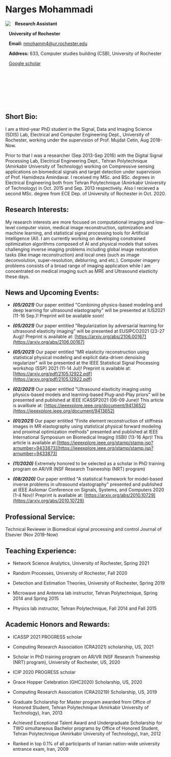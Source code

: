 # Narges Mohammadi

<img align="left" src="https://user-images.githubusercontent.com/61758751/99092840-b284af80-259f-11eb-8678-a2561ac94e8c.JPG"/>

  &ensp; **Research Assistant**

  &ensp; **University of Rochester**

  &ensp; **Email:** nmohamm4@ur.rochester.edu

  &ensp; **Address:** 633, Computer studies building (CSB), University of Rochester
  
  &ensp; [Google scholar](https://scholar.google.com/citations?user=LFgb6E0AAAAJ&hl=en)
  

  <!--- &ensp; [CV](https://rochester.box.com/s/chw7gz9sx5xpwiuhqwv0hvcu4z30nte7)-->


<br/><br/><br/><br/><br/><br/>
## Short Bio:
I am a third-year PhD student in the Signal, Data and Imaging Science (SDIS) Lab, Electrical and Computer Engineering Dept., University of Rochester, working under the supervision of Prof. Mujdat Cetin, Aug 2018-Now.

Prior to that I was a researcher (Sep 2013-Sep 2016) with the Digital Signal Processing Lab, Electrical Engineering Dept., Tehran Polytechnique (Amirkabir University of Technology) working on Compressive sensing applications on biomedical signals and target detection under supervision of Prof. Hamidreza Amindavar. I received my MSc. and BSc. degrees in Electrical Engineering both from Tehran Polytechnique (Amirkabir University of Technology) in Oct. 2015 and Sep. 2013 respectively. Also I recieved a second MSc. degree from ECE Dep. of University of Rochester in Oct. 2020.
## Research Interests:
My research interests are more focused on computational imaging and low-level computer vision, medical image reconstruction, optimization and machine learning, and statistical signal processing tools for Artificial Intelligence (AI). I am currently working on developing constrained optimization algorithms composed of AI and physical models that solves challenging inverse imaging problems including global image restoration tasks (like image reconstruction) and local ones (such as image deconvolution, super-resolution, deblurring, and etc.). Computer imagery problems consists of a broad range of imaging application while I am concentrated on medical imaging such as MRE and Ultrasound elasticity these days. 

## News and Upcoming Events:

- _**(05/2021)**_ Our paper entitled "Combining physics-based modeling and deep learning for ultrasound elastography" will be presented at IUS2021 (11-16 Sep.)! Preprint will be available soon!

- _**(05/2021)**_ Our paper entitled "Regularization by adversarial learning for ultrasound elasticity imaging" will be presented at EUSIPCO2021 (23-27 Aug)! Preprint is available at: [https://arxiv.org/abs/2106.00167](https://arxiv.org/abs/2106.00167)

- _**(05/2021)**_ Our paper entitled "MR elasticity reconstruction using statistical physical modeling and explicit data-driven denoising regularizer" will be presented at the IEEE Statistical Signal Processing workshop (SSP) 2021 (11-14 Jul)! Preprint is available at: [https://arxiv.org/pdf/2105.12922.pdf](https://arxiv.org/pdf/2105.12922.pdf)
 
- _**(02/2021)**_ Our paper entitled "Ultrasound elasticity imaging using physics-based models and learning-based Plug-and-Play priors" will be presented and published at IEEE ICASSP2021 (06-09 June)! This article is availbale at: [https://ieeexplore.ieee.org/document/9413652](https://ieeexplore.ieee.org/document/9413652)

- _**(01/2021)**_ Our paper entitled "Finite element reconstruction of stiffness images in MR elastography using statistical physical forward modeling and proximal optimization methods" presented and published at IEEE International Symposium on Biomedical Imaging (ISBI) (13-16 Apr)! This article is available at:[https://ieeexplore.ieee.org/stamp/stamp.jsp?arnumber=9433873](https://ieeexplore.ieee.org/stamp/stamp.jsp?arnumber=9433873)

- _**(11/2020)**_ Extremely honored to be selected as a scholar in PhD training program on AR/VR (NSF Research Traineeship (NRT) program)

- _**(08/2020)**_ Our paper entitled "A statistical framework for model-based inverse problems in ultrasound elastography" presented and published at IEEE Asilomar Conference on Signals, Systems, and Computers 2020 (1-4 Nov)! Preprint is available at: [https://arxiv.org/abs/2010.10729](https://arxiv.org/abs/2010.10729)

## Professional Service: 
Technical Reviewer in Biomedical signal processing and control Journal of Elsevier (Nov 2019-Now)
## Teaching Experience: 
- Network Science Analytics, University of Rochester, Spring 2021

- Random Processes, University of Rochester, Fall 2020

- Detection and Estimation Theories, University of Rochester, Spring 2019

- Microwave and Antenna lab instructor, Tehran Polytechnique, Spring 2014 and Spring 2015

- Physics lab instructor, Tehran Polytechnique, Fall 2014 and Fall 2015

## Academic Honors and Rewards:
- ICASSP 2021 PROGRESS scholar

- Computing Research Association (CRA2021) scholarship, US, 2021

- Scholar in PhD training program on AR/VR (NSF Research Traineeship (NRT) program), University of Rochester, US, 2020

- ICIP 2020 PROGRESS scholar

- Grace Hopper Celebration (GHC2020) Scholarship, US, 2020

- Computing Research Association (CRA20219) Scholarship, US, 2019

-	Graduate Scholarship for Master program awarded from Office of Honored Student, Tehran Polytechnique (Amirkabir University of Technology), Iran, 2013

-	Achieved Exceptional Talent Award and Undergraduate Scholarship for TWO simultaneous Bachelor programs by Office of Honored Student, Tehran Polytechnique (Amirkabir University of Technology), Iran, 2012

-	Ranked in top 0.1% of all participants of Iranian nation-wide university entrance exam, Iran, 2009

